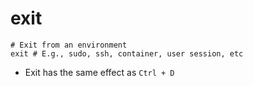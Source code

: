 # exit

```shell
# Exit from an environment
exit # E.g., sudo, ssh, container, user session, etc
```

- Exit has the same effect as `Ctrl + D`
